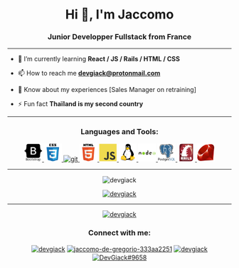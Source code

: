 <h1 align="center">Hi 👋, I'm Jaccomo</h1>
<h3 align="center">Junior Developper Fullstack from France</h3>

---------------------------------------------------------------------------

- 🌱 I’m currently learning **React / JS / Rails / HTML / CSS**

- 📫 How to reach me **devgiack@protonmail.com**

- 📄 Know about my experiences [Sales Manager on retraining]

- ⚡ Fun fact **Thaïland is my second country**

---------------------------------------------------------------------------

<h3 align="center">Languages and Tools:</h3>
<p align="center"> <a href="https://getbootstrap.com" target="_blank" rel="noreferrer"> <img src="https://raw.githubusercontent.com/devicons/devicon/master/icons/bootstrap/bootstrap-plain-wordmark.svg" alt="bootstrap" width="40" height="40"/> </a> <a href="https://www.w3schools.com/css/" target="_blank" rel="noreferrer"> <img src="https://raw.githubusercontent.com/devicons/devicon/master/icons/css3/css3-original-wordmark.svg" alt="css3" width="40" height="40"/> </a> <a href="https://git-scm.com/" target="_blank" rel="noreferrer"> <img src="https://www.vectorlogo.zone/logos/git-scm/git-scm-icon.svg" alt="git" width="40" height="40"/> </a> <a href="https://www.w3.org/html/" target="_blank" rel="noreferrer"> <img src="https://raw.githubusercontent.com/devicons/devicon/master/icons/html5/html5-original-wordmark.svg" alt="html5" width="40" height="40"/> </a> <a href="https://developer.mozilla.org/en-US/docs/Web/JavaScript" target="_blank" rel="noreferrer"> <img src="https://raw.githubusercontent.com/devicons/devicon/master/icons/javascript/javascript-original.svg" alt="javascript" width="40" height="40"/> </a> <a href="https://www.linux.org/" target="_blank" rel="noreferrer"> <img src="https://raw.githubusercontent.com/devicons/devicon/master/icons/linux/linux-original.svg" alt="linux" width="40" height="40"/> </a> <a href="https://nodejs.org" target="_blank" rel="noreferrer"> <img src="https://raw.githubusercontent.com/devicons/devicon/master/icons/nodejs/nodejs-original-wordmark.svg" alt="nodejs" width="40" height="40"/> </a> <a href="https://www.postgresql.org" target="_blank" rel="noreferrer"> <img src="https://raw.githubusercontent.com/devicons/devicon/master/icons/postgresql/postgresql-original-wordmark.svg" alt="postgresql" width="40" height="40"/> </a> <a href="https://rubyonrails.org" target="_blank" rel="noreferrer"> <img src="https://raw.githubusercontent.com/devicons/devicon/master/icons/rails/rails-original-wordmark.svg" alt="rails" width="40" height="40"/> </a> <a href="https://www.ruby-lang.org/en/" target="_blank" rel="noreferrer"> <img src="https://raw.githubusercontent.com/devicons/devicon/master/icons/ruby/ruby-original.svg" alt="ruby" width="40" height="40"/> </a> </p>

---------------------------------------------------------------------------

<p align="center" ><img align="center" src="https://github-readme-stats.vercel.app/api/top-langs?username=devgiack&show_icons=true&locale=en&layout=compact" alt="devgiack" /></p>

<p align="center"> <a href="https://github.com/ryo-ma/github-profile-trophy"><img src="https://github-profile-trophy.vercel.app/?username=devgiack" alt="devgiack" /></a> </p>

---------------------------------------------------------------------------

<p align="center"> <a href="https://twitter.com/devgiack" target="blank"><img src="https://img.shields.io/twitter/follow/devgiack?logo=twitter&style=for-the-badge" alt="devgiack" /></a> </p>

<h3 align="center">Connect with me:</h3>
<p align="center">
<a href="https://twitter.com/devgiack" target="blank"><img align="center" src="https://raw.githubusercontent.com/rahuldkjain/github-profile-readme-generator/master/src/images/icons/Social/twitter.svg" alt="devgiack" height="30" width="40" /></a>
<a href="https://linkedin.com/in/jaccomo-de-gregorio-333aa2251" target="blank"><img align="center" src="https://raw.githubusercontent.com/rahuldkjain/github-profile-readme-generator/master/src/images/icons/Social/linked-in-alt.svg" alt="jaccomo-de-gregorio-333aa2251" height="30" width="40" /></a>
<a href="https://stackoverflow.com/users/devgiack" target="blank"><img align="center" src="https://raw.githubusercontent.com/rahuldkjain/github-profile-readme-generator/master/src/images/icons/Social/stack-overflow.svg" alt="devgiack" height="30" width="40" /></a>
<a href="https://discord.gg/DevGiack#9658" target="blank"><img align="center" src="https://raw.githubusercontent.com/rahuldkjain/github-profile-readme-generator/master/src/images/icons/Social/discord.svg" alt="DevGiack#9658" height="30" width="40" /></a>
</p>
